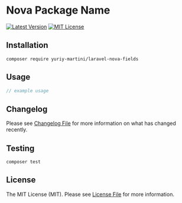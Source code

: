 # Nova Package Name

[![Latest Version](http://img.shields.io/packagist/v/yuriy-martini/laravel-nova-fields.svg?label=Release&style=for-the-badge)](https://packagist.org/packages/yuriy-martini/laravel-nova-fields)
[![MIT License](https://img.shields.io/github/license/yuriy-martini/laravel-nova-fields.svg?label=License&color=blue&style=for-the-badge)](https://github.com/yuriy-martini/laravel-nova-fields/blob/master/LICENSE.md)

## Installation

```shell
composer require yuriy-martini/laravel-nova-fields
```

## Usage

```php
// example usage
```

## Changelog

Please see [Changelog File](CHANGELOG.md) for more information on what has changed recently.

## Testing

```shell
composer test
```

## License

The MIT License (MIT). Please see [License File](LICENSE.md) for more information.
